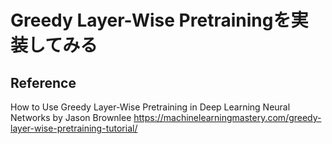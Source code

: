 # Greedy Layer-Wise Pretrainingを実装してみる


## Reference
How to Use Greedy Layer-Wise Pretraining in Deep Learning Neural Networks by Jason Brownlee https://machinelearningmastery.com/greedy-layer-wise-pretraining-tutorial/
